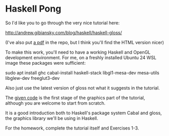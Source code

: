 # Haskell Pong

So I'd like you to go through the very nice tutorial here:

http://andrew.gibiansky.com/blog/haskell/haskell-gloss/

(I've also put [a pdf](tutorial.pdf) in the repo, but I think you'll
find the HTML version nicer)

To make this work, you'll need to have a working Haskell and OpenGL development environment.  For me, on a freshly installed Ubuntu 24 WSL image these packages were sufficient:

sudo apt install ghc cabal-install haskell-stack libgl1-mesa-dev mesa-utils libglew-dev freeglut3-dev

Also just use the latest version of gloss not what it suggests in the tutorial.

The [given code](Main.hs) is the first stage of the graphics part of
the tutorial, although you are welcome to start from scratch.

It is a good introduction both to Haskell's package system Cabal and
gloss, the graphics library we'll be using in Haskell.

For the homework, complete the tutorial itself and Exercises 1-3.

